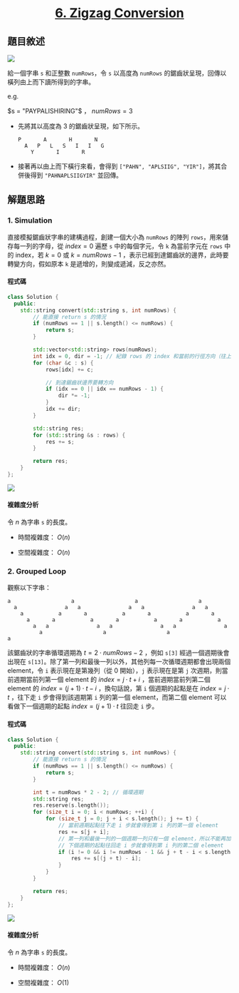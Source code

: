 # <center> [6. Zigzag Conversion](https://leetcode.com/problems/zigzag-conversion/description/) </center>

## 題目敘述

[![](https://i.imgur.com/EU7qZ1Q.png)](https://i.imgur.com/EU7qZ1Q.png)

給一個字串 `s` 和正整數 `numRows`，令 `s` 以高度為 `numRows` 的鋸齒狀呈現，回傳以橫列由上而下讀所得到的字串。

e.g.

$s = "PAYPALISHIRING"$ ， $numRows = 3$

- 先將其以高度為 3 的鋸齒狀呈現，如下所示。

    ```text
    P       A       H       N
      A   P   L   S   I   I   G
        Y       I       R
    ```

- 接著再以由上而下橫行來看，會得到 `["PAHN", "APLSIIG", "YIR"]`，將其合併後得到 `"PAHNAPLSIIGYIR"` 並回傳。

## 解題思路

### 1. Simulation

直接模擬鋸齒狀字串的建構過程，創建一個大小為 `numRows` 的陣列 `rows`，用來儲存每一列的字母，從 $index = 0$ 遍歷 `s` 中的每個字元，令 `k` 為當前字元在 `rows` 中的 index，若 $k = 0$ 或 $k = numRows - 1$ ，表示已經到達鋸齒狀的邊界，此時要轉變方向，假如原本 `k` 是遞增的，則變成遞減，反之亦然。

#### 程式碼

```cpp {.line-numbers}
class Solution {
  public:
    std::string convert(std::string s, int numRows) {
        // 能直接 return s 的情況
        if (numRows == 1 || s.length() <= numRows) {
            return s;
        }

        std::vector<std::string> rows(numRows);
        int idx = 0, dir = -1; // 紀錄 rows 的 index 和當前的行徑方向（往上或往下）
        for (char &c : s) {
            rows[idx] += c;

            // 到達鋸齒狀邊界要轉方向
            if (idx == 0 || idx == numRows - 1) {
                dir *= -1;
            }
            idx += dir;
        }

        std::string res;
        for (std::string &s : rows) {
            res += s;
        }

        return res;
    }
};
```

[![](https://i.imgur.com/MDaM09I.png)](https://i.imgur.com/MDaM09I.png)

#### 複雜度分析

令 $n$ 為字串 `s` 的長度。

- 時間複雜度： $O(n)$

- 空間複雜度： $O(n)$

### 2. Grouped Loop

觀察以下字串：  

```text
a                   a                   a                   a
  a               a   a               a   a               a   a
    a           a       a           a       a           a       a
      a       a           a       a           a       a           a
        a   a               a   a               a   a               a
          a                   a                   a                   a
```

該鋸齒狀的字串循環週期為 $t = 2 \cdot numRows - 2$ ，例如 `s[3]` 經過一個週期後會出現在 `s[13]`。除了第一列和最後一列以外，其他列每一次循環週期都會出現兩個 element，令 `i` 表示現在是第幾列（從 0 開始），`j` 表示現在是第 `j` 次週期，則當前週期當前列第一個 element 的 $index = j \cdot t + i$ ，當前週期當前列第二個 element 的 $index = (j + 1) \cdot t - i$ ，換句話說，第 `i` 個週期的起點是在 $index = j \cdot t$ ，往下走 `i` 步會得到該週期第 `i` 列的第一個 element，而第二個 element 可以看做下一個週期的起點 $index = (j + 1) \cdot t$ 往回走 `i` 步。

#### 程式碼

```cpp {.line-numbers}
class Solution {
  public:
    std::string convert(std::string s, int numRows) {
        // 能直接 return s 的情況
        if (numRows == 1 || s.length() <= numRows) {
            return s;
        }

        int t = numRows * 2 - 2; // 循環週期
        std::string res;
        res.reserve(s.length());
        for (size_t i = 0; i < numRows; ++i) {
            for (size_t j = 0; j + i < s.length(); j += t) {
                // 當前週期起點往下走 i 步就會得到第 i 列的第一個 element
                res += s[j + i];
                // 第一列和最後一列的一個週期一列只有一個 element，所以不能再加右邊的 element
                // 下個週期的起點往回走 i 步就會得到第 i 列的第二個 element
                if (i != 0 && i != numRows - 1 && j + t - i < s.length()) {
                    res += s[(j + t) - i];
                }
            }
        }

        return res;
    }
};
```

[![](https://i.imgur.com/yXXENJ1.png)](https://i.imgur.com/yXXENJ1.png)

#### 複雜度分析

令 $n$ 為字串 `s` 的長度。

- 時間複雜度： $O(n)$

- 空間複雜度： $O(1)$
